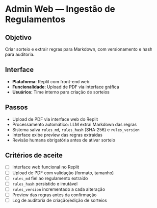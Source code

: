 # Admin Web — Ingestão de Regulamentos

## Objetivo
Criar sorteio e extrair regras para Markdown, com versionamento e hash para auditoria.

## Interface
- **Plataforma**: Replit com front-end web
- **Funcionalidade**: Upload de PDF via interface gráfica
- **Usuários**: Time interno para criação de sorteios

## Passos
- Upload de PDF via interface web do Replit
- Processamento automático: LLM extrai Markdown das regras
- Sistema salva `rules_md`, `rules_hash` (SHA‑256) e `rules_version`
- Interface exibe preview das regras extraídas
- Revisão humana obrigatória antes de ativar sorteio

## Critérios de aceite
- [ ] Interface web funcional no Replit
- [ ] Upload de PDF com validação (formato, tamanho)
- [ ] `rules_md` fiel ao regulamento extraído
- [ ] `rules_hash` persistido e imutável
- [ ] `rules_version` incrementado a cada alteração
- [ ] Preview das regras antes da confirmação
- [ ] Log de auditoria de criação/edição de sorteios
